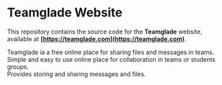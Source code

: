 # **Teamglade Website**

This repository contains the source code for the **Teamglade** website, available at **[https://teamglade.com](https://teamglade.com)**.  
  
Teamglade ia a free online place for sharing files and messages in teams.  
Simple and easy to use online place for collaboration in teams or students groups.  
Provides storing and sharing messages and files.
